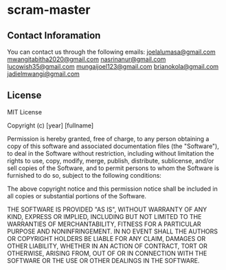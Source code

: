 # scram-master
## Contact Inforamation
You can contact us through the following emails:
    joelalumasa@gmail.com
    mwangitabitha2020@gmail.com
    nasrinanur@gmail.com
    lucowish35@gmail.com
    mungaijoel123@gmail.com
    brianokola@gmail.com
    jadielmwangi@gmail.com

## License
MIT License

Copyright (c) [year] [fullname]

Permission is hereby granted, free of charge, to any person obtaining a copy
of this software and associated documentation files (the "Software"), to deal
in the Software without restriction, including without limitation the rights
to use, copy, modify, merge, publish, distribute, sublicense, and/or sell
copies of the Software, and to permit persons to whom the Software is
furnished to do so, subject to the following conditions:

The above copyright notice and this permission notice shall be included in all
copies or substantial portions of the Software.

THE SOFTWARE IS PROVIDED "AS IS", WITHOUT WARRANTY OF ANY KIND, EXPRESS OR
IMPLIED, INCLUDING BUT NOT LIMITED TO THE WARRANTIES OF MERCHANTABILITY,
FITNESS FOR A PARTICULAR PURPOSE AND NONINFRINGEMENT. IN NO EVENT SHALL THE
AUTHORS OR COPYRIGHT HOLDERS BE LIABLE FOR ANY CLAIM, DAMAGES OR OTHER
LIABILITY, WHETHER IN AN ACTION OF CONTRACT, TORT OR OTHERWISE, ARISING FROM,
OUT OF OR IN CONNECTION WITH THE SOFTWARE OR THE USE OR OTHER DEALINGS IN THE
SOFTWARE.
